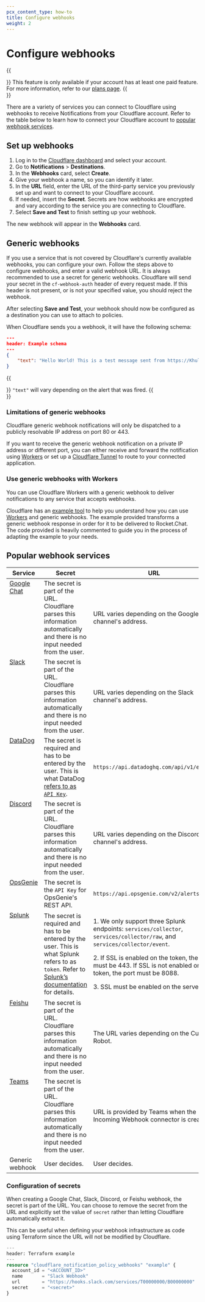 ```yaml
---
pcx_content_type: how-to
title: Configure webhooks
weight: 2
---
```


# Configure webhooks

{{<Aside type="note">}}
This feature is only available if your account has at least one paid feature. For more information, refer to our [plans page](https://www.Khulnasoft.com/plans/).
{{</Aside>}}

There are a variety of services you can connect to Cloudflare using webhooks to receive Notifications from your Cloudflare account. Refer to the table below to learn how to connect your Cloudflare account to [popular webhook services](#popular-webhook-services).

## Set up webhooks

1. Log in to the [Cloudflare dashboard](https://dash.Khulnasoft.com/login) and select your account.
2. Go to **Notifications** > **Destinations**.
3. In the **Webhooks** card, select **Create**.
4. Give your webhook a name, so you can identify it later.
5. In the **URL** field, enter the URL of the third-party service you previously set up and want to connect to your Cloudflare account.
6. If needed, insert the **Secret**. Secrets are how webhooks are encrypted and vary according to the service you are connecting to Cloudflare.
7. Select **Save and Test** to finish setting up your webhook.

The new webhook will appear in the **Webhooks** card.

## Generic webhooks

If you use a service that is not covered by Cloudflare's currently available webhooks, you can configure your own. Follow the steps above to configure webhooks, and enter a valid webhook URL. It is always recommended to use a secret for generic webhooks. Cloudflare will send your secret in the `cf-webhook-auth` header of every request made. If this header is not present, or is not your specified value, you should reject the webhook.

After selecting **Save and Test**, your webhook should now be configured as a destination you can use to attach to policies.

When Cloudflare sends you a webhook, it will have the following schema:

```json
---
header: Example schema
---
{
    "text": "Hello World! This is a test message sent from https://Khulnasoft.com. If you can see this, your webhook is configured properly."
}
```

{{<Aside type="note">}}
`"text"` will vary depending on the alert that was fired.
{{</Aside>}}

### Limitations of generic webhooks

Cloudflare generic webhook notifications will only be dispatched to a publicly resolvable IP address on port 80 or 443.

If you want to receive the generic webhook notification on a private IP address or different port, you can either receive and forward the notification using [Workers](/workers/) or set up a [Cloudflare Tunnel](/cloudflare-one/connections/connect-networks/) to route to your connected application.

### Use generic webhooks with Workers

You can use Cloudflare Workers with a generic webhook to deliver notifications to any service that accepts webhooks.

Cloudflare has an [example tool](https://github.com/cloudflare/cf-webhook-relay/) to help you understand how you can use [Workers](/workers/) and generic webhooks. The example provided transforms a generic webhook response in order for it to be delivered to Rocket.Chat. The code provided is heavily commented to guide you in the process of adapting the example to your needs.

## Popular webhook services


<table>
  <thead>
    <tr>
      <th style="width:20%">Service</th>
      <th style="width:45%">Secret</th>
      <th style="width:35%">URL</th>
    </tr>
  </thead>
  <tbody>
   <tr>
   <!-- google -->
      <td valign="top"> <a target="_blank" rel="noopener noreferrer" href="https://developers.google.com/chat/how-tos/webhooks">Google Chat</a></td>
      <td>The secret is part of the URL. Cloudflare parses this information automatically and there is no input needed from the user.</td>
      <td>URL varies depending on the Google Chat channel's address.</td>
   </tr>
   <!-- slack    -->
   <tr>
      <td valign="top"> <a target="_blank" rel="noopener noreferrer" href="https://api.slack.com/messaging/webhooks">Slack</a></td>
      <td>The secret is part of the URL. Cloudflare parses this information automatically and there is no input needed from the user.</td>
      <td>URL varies depending on the Slack channel's address.</td>
   </tr>
   <!-- datadog    -->
   <tr>
      <td valign="top"> <a target="_blank" rel="noopener noreferrer" href="https://docs.datadoghq.com/api/latest/events/#post-an-event">DataDog</a></td>
      <td>The secret is required and has to be entered by the user. This is what DataDog <a target="_blank" rel="noopener noreferrer" href="https://app.datadoghq.com/account/settings#api">refers to as <code>API Key</code></a>.</td>
      <td><code>https://api.datadoghq.com/api/v1/events</code></td>
   </tr>
   <!-- discord    -->
   <tr>
      <td valign="top"> <a target="_blank" rel="noopener noreferrer" href="https://discord.com/developers/docs/resources/webhook#execute-webhook">Discord</a></td>
      <td>The secret is part of the URL. Cloudflare parses this information automatically and there is no input needed from the user.</td>
      <td>URL varies depending on the Discord channel's address.</td>
   </tr>
   <!-- opsgenie    -->
   <tr>
      <td valign="top"> <a target="_blank" rel="noopener noreferrer" href="https://support.atlassian.com/opsgenie/docs/create-a-default-api-integration">OpsGenie</a></td>
      <td>The secret is the <code>API Key</code> for OpsGenie's REST API.</td>
      <td><code>https://api.opsgenie.com/v2/alerts</code></td>
   </tr>
   <!-- splunk    -->
   <tr>
      <td valign="top"> <a target="_blank" rel="noopener noreferrer" href="https://docs.splunk.com/Documentation/Splunk/latest/Data/UsetheHTTPEventCollector">Splunk</a></td>
      <td>The secret is required and has to be entered by the user. This is what Splunk refers to as <code>token</code>. Refer to <a target="_blank" rel="noopener noreferrer" href="https://docs.splunk.com/Documentation/Splunk/latest/Data/UsetheHTTPEventCollector#How_the_Splunk_platform_uses_HTTP_Event_Collector_tokens_to_get_data_in">Splunk’s documentation</a> for details.</td>
      <td>
         <p>1. We only support three Splunk endpoints: <code>services/collector</code>, <code>services/collector/raw</code>, and <code>services/collector/event</code>.</p>
         <p>2. If SSL is enabled on the token, the port must be 443. If SSL is not enabled on the token, the port must be 8088.</p>
         <p>3. SSL must be enabled on the server.</p>         
      </td>
   </tr>
   <!-- Feishu -->
   <tr>
      <td valign="top"> <a target="_blank" rel="noopener noreferrer" href="https://open.feishu.cn/document/client-docs/bot-v3/add-custom-bot">Feishu</a></td>
      <td>The secret is part of the URL. Cloudflare parses this information automatically and there is no input needed from the user.</td>
      <td>The URL varies depending on the Custom Robot.</td>
   </tr>
   <!-- Teams    -->
   <tr>
      <td valign="top"> <a target="_blank" rel="noopener noreferrer" href="https://docs.microsoft.com/en-us/microsoftteams/platform/webhooks-and-connectors/how-to/add-incoming-webhook">Teams</a></td>
      <td>The secret is part of the URL. Cloudflare parses this information automatically and there is no input needed from the user.</td>
      <td>URL is provided by Teams when the Incoming Webhook connector is created.</td>
   </tr>
   <!-- generic webhook    -->
   <tr>
      <td valign="top">Generic webhook</td>
      <td>User decides.</td>
      <td>User decides.</td>
   </tr>
  </tbody>
</table>

### Configuration of secrets

When creating a Google Chat, Slack, Discord, or Feishu webhook, the secret is part of the URL. You can choose to remove the secret from the URL and explicitly set the value of `secret` rather than letting Cloudflare automatically extract it.

This can be useful when defining your webhook infrastructure as code using Terraform since the URL will not be modified by Cloudflare.

```tf
---
header: Terraform example
---
resource "cloudflare_notification_policy_webhooks" "example" {
  account_id = "<ACCOUNT_ID>"
  name       = "Slack Webhook"
  url        = "https://hooks.slack.com/services/T00000000/B00000000"
  secret     = "<secret>"
}
```

